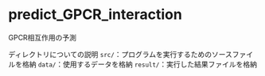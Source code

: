 # predict_GPCR_interaction
GPCR相互作用の予測

ディレクトリについての説明
`src/`：プログラムを実行するためのソースファイルを格納
`data/`：使用するデータを格納
`result/`：実行した結果ファイルを格納
